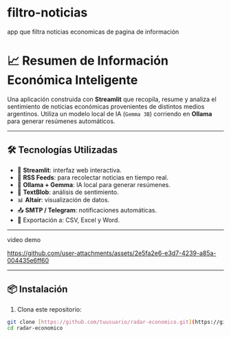 # filtro-noticias
app que filtra noticias economicas de pagina de información

# 📈 Resumen de Información Económica Inteligente

Una aplicación construida con **Streamlit** que recopila, resume y analiza el sentimiento de noticias económicas provenientes de distintos medios argentinos. Utiliza un modelo local de IA (`Gemma 3B`) corriendo en **Ollama** para generar resúmenes automáticos.

---

## 🛠️ Tecnologías Utilizadas

- 📰 **Streamlit**: interfaz web interactiva.
- 📡 **RSS Feeds**: para recolectar noticias en tiempo real.
- 🧠 **Ollama + Gemma**: IA local para generar resúmenes.
- 🧾 **TextBlob**: análisis de sentimiento.
- 📊 **Altair**: visualización de datos.
- 📤 **SMTP / Telegram**: notificaciones automáticas.
- 📄 Exportación a: CSV, Excel y Word.

---
video demo 


https://github.com/user-attachments/assets/2e5fa2e6-e3d7-4239-a85a-004435e6ff60



----

## 📦 Instalación

1. Clona este repositorio:

```bash
git clone [https://github.com/tuusuario/radar-economico.git](https://github.com/wgekko/filtro-noticias.git)
cd radar-economico
